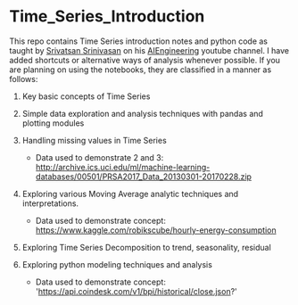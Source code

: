 # Time_Series_Introduction
This repo contains Time Series introduction notes and python code as taught by [Srivatsan Srinivasan](https://www.linkedin.com/in/srivatsan-srinivasan-b8131b/) on his [AIEngineering](https://www.youtube.com/channel/UCwBs8TLOogwyGd0GxHCp-Dw) youtube channel. I have added shortcuts or alternative ways of analysis whenever possible. If you are planning on using the notebooks, they are classified in a manner as follows:
1. Key basic concepts of Time Series
2. Simple data exploration and analysis techniques with pandas and plotting modules
3. Handling missing values in Time Series
    * Data used to demonstrate 2 and 3:
        http://archive.ics.uci.edu/ml/machine-learning-databases/00501/PRSA2017_Data_20130301-20170228.zip
4. Exploring various Moving Average analytic techniques and interpretations. 
    * Data used to demonstrate concept: https://www.kaggle.com/robikscube/hourly-energy-consumption

5. Exploring Time Series Decomposition to trend, seasonality, residual
6. Exploring python modeling techniques and analysis
    * Data used to demonstrate concept:
    'https://api.coindesk.com/v1/bpi/historical/close.json?'
